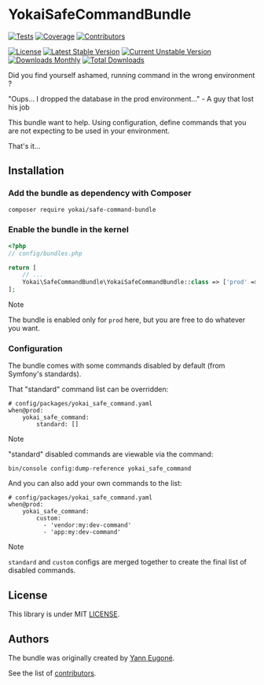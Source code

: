 # YokaiSafeCommandBundle

[![Tests](https://img.shields.io/github/actions/workflow/status/yokai-php/safe-command-bundle/tests.yml?branch=master&style=flat-square&label=tests)](https://github.com/yokai-php/safe-command-bundle/actions)
[![Coverage](https://img.shields.io/codecov/c/github/yokai-php/safe-command-bundle?style=flat-square)](https://codecov.io/gh/yokai-php/safe-command-bundle)
[![Contributors](https://img.shields.io/github/contributors/yokai-php/safe-command-bundle?style=flat-square)](https://github.com/yokai-php/safe-command-bundle/graphs/contributors)

[![License](https://img.shields.io/packagist/l/yokai/safe-command-bundle?style=flat-square)](https://packagist.org/packages/yokai/safe-command-bundle/stats)
[![Latest Stable Version](https://img.shields.io/packagist/v/yokai/safe-command-bundle?style=flat-square)](https://packagist.org/packages/yokai/safe-command-bundle)
[![Current Unstable Version](https://img.shields.io/packagist/v/yokai/safe-command-bundle?include_prereleases&style=flat-square)](https://packagist.org/packages/yokai/safe-command-bundle)
[![Downloads Monthly](https://img.shields.io/packagist/dm/yokai/safe-command-bundle?style=flat-square)](https://packagist.org/packages/yokai/safe-command-bundle/stats)
[![Total Downloads](https://img.shields.io/packagist/dt/yokai/safe-command-bundle?style=flat-square)](https://packagist.org/packages/yokai/safe-command-bundle/stats)


Did you find yourself ashamed, running command in the wrong environment ?

"Oups... I dropped the database in the prod environment..." - A guy that lost his job

This bundle want to help. Using configuration, define commands that you are not expecting to be used in your environment.

That's it...


## Installation

### Add the bundle as dependency with Composer

``` bash
composer require yokai/safe-command-bundle
```

### Enable the bundle in the kernel

``` php
<?php
// config/bundles.php

return [
    // ...
    Yokai\SafeCommandBundle\YokaiSafeCommandBundle::class => ['prod' => true],
];
```

> [!NOTE]
> The bundle is enabled only for `prod` here, but you are free to do whatever you want.

### Configuration

The bundle comes with some commands disabled by default (from Symfony's standards).

That "standard" command list can be overridden:
```
# config/packages/yokai_safe_command.yaml
when@prod:
    yokai_safe_command:
        standard: []
```

> [!NOTE]
> "standard" disabled commands are viewable via the command:
> ```
> bin/console config:dump-reference yokai_safe_command
> ```

And you can also add your own commands to the list:
```
# config/packages/yokai_safe_command.yaml
when@prod:
    yokai_safe_command:
        custom:
          - 'vendor:my:dev-command'
          - 'app:my:dev-command'
```

> [!NOTE]
> `standard` and `custom` configs are merged together to create the final list of disabled commands.


## License

This library is under MIT [LICENSE](LICENSE).


## Authors

The bundle was originally created by [Yann Eugoné](https://github.com/yann-eugone).

See the list of [contributors](https://github.com/yokai-php/safe-command-bundle/contributors).
